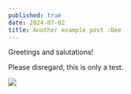 ```yaml
---
published: true
date: 2024-07-02
title: Another example post :Dee
---
```

Greetings and salutations!

Please disregard, this is only a test.

![](/public/depaul_light_logo.png)